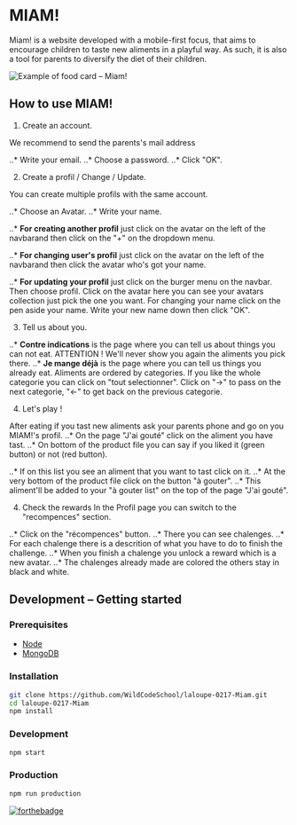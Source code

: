 # MIAM!

Miam! is a website developed with a mobile-first focus, that aims to encourage children to taste new aliments in a playful way.
As such, it is also a tool for parents to diversify the diet of their children.

![](https://image.noelshack.com/fichiers/2017/27/1/1499074845-miam-website.jpg "Example of food card – Miam!")

## How to use MIAM!

1. Create an account.

We recommend to send the parents's mail address

..* Write your email.
..* Choose a password.
..* Click "OK".

2. Create a profil / Change / Update.

You can create multiple profils with the same account.

..* Choose an Avatar.
..* Write your name.

..* **For creating another profil** just click on the avatar on the left of the navbarand then click on the "+" on the dropdown menu.

..* **For changing user's profil** just click on the avatar on the left of the navbarand then click the avatar who's got your name.

..* **For updating your profil** just click on the burger menu on the navbar. Then choose profil. Click on the avatar here you can see your avatars collection just pick the one you want. For changing your name click on the pen aside your name. Write your new name down then click "OK".

3. Tell us about you.

..* **Contre indications** is the page where you can tell us about things you can not eat. ATTENTION ! We'll never show you again the aliments you pick there.
..* **Je mange déjà** is the page where you can tell us things you already eat.
Aliments are ordered by categories. If you like the whole categorie you can click on "tout selectionner". Click on "->" to pass on the next categorie, "<-" to get back on the previous categorie.

4. Let's play !

After eating if you tast new aliments ask your parents phone and go on you MIAM!'s profil.
..* On the page "J'ai gouté" click on the aliment you have tast.
..* On bottom of the product file you can say if you liked it (green button) or not (red button).

..* If on this list you see an aliment that you want to tast click on it.
..* At the very bottom of the product file click on the button "à gouter".
..* This aliment'll be added to your "à gouter list" on the top of the page "J'ai gouté".

4. Check the rewards
In the Profil page you can switch to the "recompences" section.

..* Click on the "récompences" button.
..* There you can see chalenges.
..* For each chalenge there is a descrition of what you have to do to finish the challenge.
..* When you finish a chalenge you unlock a reward which is a new avatar.
..* The chalenges already made are colored the others stay in black and white.

## Development – Getting started

### Prerequisites

-   [Node](https://doc.ubuntu-fr.org/nodejs#depuis_un_ppa)
-   [MongoDB](https://doc.ubuntu-fr.org/mongodb#installation)

### Installation

```bash
git clone https://github.com/WildCodeSchool/laloupe-0217-Miam.git
cd laloupe-0217-Miam
npm install
```

### Development

```bash
npm start
```

### Production

```bash
npm run production
```

[![forthebadge](http://forthebadge.com/images/badges/built-with-love.svg)](http://forthebadge.com)
